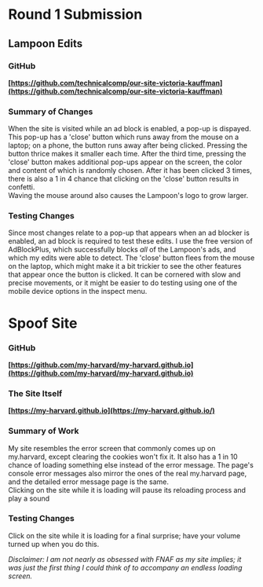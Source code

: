 # Round 1 Submission

## Lampoon Edits
### GitHub
**[https://github.com/technicalcomp/our-site-victoria-kauffman](https://github.com/technicalcomp/our-site-victoria-kauffman)**

### Summary of Changes
When the site is visited while an ad block is enabled, a pop-up is dispayed. This pop-up has a 'close' button which runs away from the mouse on a laptop; on a phone, the button runs away after being clicked. Pressing the button thrice makes it smaller each time. After the third time, pressing the 'close' button makes additional pop-ups appear on the screen, the color and content of which is randomly chosen. After it has been clicked 3 times, there is also a 1 in 4 chance that clicking on the 'close' button results in confetti.  
Waving the mouse around also causes the Lampoon's logo to grow larger. 

### Testing Changes
Since most changes relate to a pop-up that appears when an ad blocker is enabled, an ad block is required to test these edits. I use the free version of AdBlockPlus, which successfully blocks *all* of the Lampoon's ads, and which my edits were able to detect. 
The 'close' button flees from the mouse on the laptop, which might make it a bit trickier to see the other features that appear once the button is clicked. It can be cornered with slow and precise movements, or it might be easier to do testing using one of the mobile device options in the inspect menu. 

# Spoof Site
### GitHub
**[https://github.com/my-harvard/my-harvard.github.io](https://github.com/my-harvard/my-harvard.github.io)**

### The Site Itself
**[https://my-harvard.github.io](https://my-harvard.github.io/)**

### Summary of Work
My site resembles the error screen that commonly comes up on my.harvard, except clearing the cookies won't fix it. It also has a 1 in 10 chance of loading something else instead of the error message. 
The page's console error messages also mirror the ones of the real my.harvard page, and the detailed error message page is the same.  
Clicking on the site while it is loading will pause its reloading process and play a sound 

### Testing Changes

Click on the site while it is loading for a final surprise; have your volume turned up when you do this. 

*Disclaimer:  I am not nearly as obsessed with FNAF as my site implies; it was just the first thing I could think of to accompany an endless loading screen.*